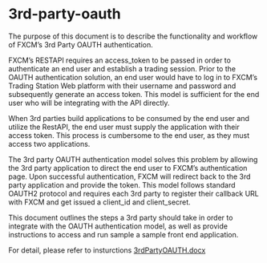 # 3rd-party-oauth

The purpose of this document is to describe the functionality and workflow of FXCM’s 3rd Party OAUTH authentication. 

FXCM’s RESTAPI requires an access_token to be passed in order to authenticate an end user and establish a trading session.  Prior to the OAUTH authentication solution, an end user would have to log in to FXCM’s Trading Station Web platform with their username and password and subsequently generate an access token.  This model is sufficient for the end user who will be integrating with the API directly.

When 3rd parties build applications to be consumed by the end user and utilize the RestAPI, the end user must supply the application with their access token.  This process is cumbersome to the end user, as they must access two applications.

The 3rd party OAUTH authentication model solves this problem by allowing the 3rd party application to direct the end user to FXCM’s authentication page.  Upon successful authentication, FXCM will redirect back to the 3rd party application and provide the token.  This model follows standard OAUTH2 protocol and requires each 3rd party to register their callback URL with FXCM and get issued a client_id and client_secret.

This document outlines the steps a 3rd party should take in order to integrate with the OAUTH authentication model, as well as provide instructions to access and run sample a sample front end application.

For detail, please refer to insturctions [3rdPartyOAUTH.docx](https://github.com/fxcm/3rd-party-oauth/blob/master/3rdPartyOAUTH.docx)


